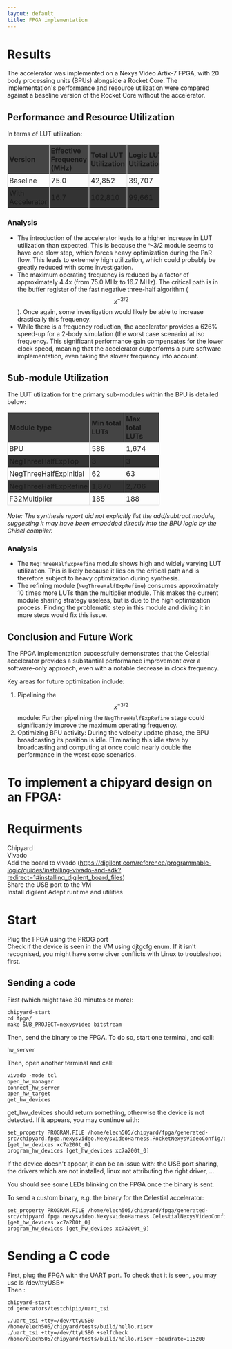 ```yaml
---
layout: default
title: FPGA implementation
---
```


<style>
table {
  border-collapse: collapse;
  width: 70%;
  margin-bottom: 1em;
}

th, td {
  border: 1px solid #ddd;
  padding: 4px;
  text-align: left;
}

tr:nth-child(even) {
  background-color: #333;
}

th {
  background-color: #444;
}
</style>

# Results

The accelerator was implemented on a Nexys Video Artix-7 FPGA, with 20 body processing units (BPUs) alongside a Rocket Core. The implementation's performance and resource utilization were compared against a baseline version of the Rocket Core without the accelerator.

## Performance and Resource Utilization

In terms of LUT utilization:

| Version             | Effective Frequency (MHz) | Total LUT Utilization | Logic LUT Utilization |
| ------------------- | ------------------------- | --------------------- | --------------------- |
| Baseline            | 75.0                      | 42,852                | 39,707                |
| With Accelerator    | 16.7                      | 102,810               | 99,661                |



### Analysis

- The introduction of the accelerator leads to a higher increase in LUT utilization than expected. This is because the ^-3/2 module seems to have one slow step, which forces heavy optimization during the PnR flow. This leads to extremely high utilization, which could probably be greatly reduced with some investigation.
- The maximum operating frequency is reduced by a factor of approximately 4.4x (from 75.0 MHz to 16.7 MHz). The critical path is in the buffer register of the fast negative three-half algorithm ($$x^{-3/2}$$). Once again, some investigation would likely be able to increase drastically this frequency.
- While there is a frequency reduction, the accelerator provides a 626% speed-up for a 2-body simulation (the worst case scenario) at iso frequency. This significant performance gain compensates for the lower clock speed, meaning that the accelerator outperforms a pure software implementation, even taking the slower frequency into account.

## Sub-module Utilization

The LUT utilization for the primary sub-modules within the BPU is detailed below:

| Module type              | Min total LUTs | Max total LUTs |
| ------------------------ | -------------- | -------------- |
| BPU                      | 588            | 1,674          |
| NegThreeHalfExpTop       | 3              | 3              |
| NegThreeHalfExpInitial   | 62             | 63             |
| NegThreeHalfExpRefine    | 1,870          | 2,706          |
| F32Multiplier            | 185            | 188            |

*Note: The synthesis report did not explicitly list the add/subtract module, suggesting it may have been embedded directly into the BPU logic by the Chisel compiler.*

### Analysis

- The `NegThreeHalfExpRefine` module shows high and widely varying LUT utilization. This is likely because it lies on the critical path and is therefore subject to heavy optimization during synthesis.
- The refining module (`NegThreeHalfExpRefine`) consumes approximately 10 times more LUTs than the multiplier module. This makes the current module sharing strategy useless, but is due to the high optimization process. Finding the problematic step in this module and diving it in more steps would fix this issue.

## Conclusion and Future Work

The FPGA implementation successfully demonstrates that the Celestial accelerator provides a substantial performance improvement over a software-only approach, even with a notable decrease in clock frequency.

Key areas for future optimization include:
1.  Pipelining the $$x^{-3/2}$$ module: Further pipelining the `NegThreeHalfExpRefine` stage could significantly improve the maximum operating frequency.
2.  Optimizing BPU activity: During the velocity update phase, the BPU broadcasting its position is idle. Eliminating this idle state by broadcasting and computing at once could nearly double the performance in the worst case scenarios.

# To implement a chipyard design on an FPGA:
# Requirments

Chipyard \
Vivado \
Add the board to vivado (https://digilent.com/reference/programmable-logic/guides/installing-vivado-and-sdk?redirect=1#installing_digilent_board_files)  \
Share the USB port to the VM  \
Install digilent Adept runtime and utilities  


# Start

Plug the FPGA using the PROG port  \
Check if the device is seen in the VM using djtgcfg enum. If it isn't recognised, you might have some diver conflicts with Linux to troubleshoot first.  

## Sending a code 

First (which might take 30 minutes or more):  

```
chipyard-start
cd fpga/
make SUB_PROJECT=nexysvideo bitstream 
```

Then, send the binary to the FPGA. To do so, start one terminal, and call:
```
hw_server 
```

Then, open another terminal and call:
```
vivado -mode tcl
open_hw_manager
connect_hw_server
open_hw_target
get_hw_devices
```

get_hw_devices should return something, otherwise the device is not detected. If it appears, you may continue with: 

```
set_property PROGRAM.FILE /home/elech505/chipyard/fpga/generated-src/chipyard.fpga.nexysvideo.NexysVideoHarness.RocketNexysVideoConfig/obj/NexysVideoHarness.bit [get_hw_devices xc7a200t_0]
program_hw_devices [get_hw_devices xc7a200t_0]
```
If the device doesn't appear, it can be an issue with: the USB port sharing, the drivers which are not installed, linux not attributing the right driver, ...

You should see some LEDs blinking on the FPGA once the binary is sent.


To send a custom binary, e.g. the binary for the Celestial accelerator: 
```
set_property PROGRAM.FILE /home/elech505/chipyard/fpga/generated-src/chipyard.fpga.nexysvideo.NexysVideoHarness.CelestialNexysVideoConfig/obj/NexysVideoHarness.bit [get_hw_devices xc7a200t_0]
program_hw_devices [get_hw_devices xc7a200t_0]
```

# Sending a C code
First, plug the FPGA with the UART port. To check that it is seen, you may use ls /dev/ttyUSB* \
Then : 
```
chipyard-start
cd generators/testchipip/uart_tsi

./uart_tsi +tty=/dev/ttyUSB0 /home/elech505/chipyard/tests/build/hello.riscv
./uart_tsi +tty=/dev/ttyUSB0 +selfcheck /home/elech505/chipyard/tests/build/hello.riscv +baudrate=115200
```